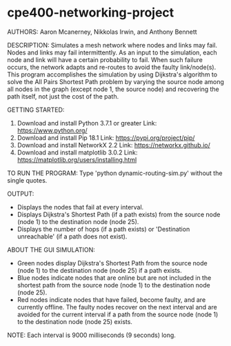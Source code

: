 # cpe400-networking-project

AUTHORS: Aaron Mcanerney, Nikkolas Irwin, and Anthony Bennett

DESCRIPTION: Simulates a mesh network where nodes and links may fail. Nodes and links may fail intermittently. As an input to the simulation, each node and link will have a certain probability to fail. When such failure occurs, the network adapts and re-routes to avoid the faulty link/node(s). This program accomplishes the simulation by using Dijkstra's algorithm to solve the All Pairs Shortest Path problem by varying the source node among all nodes in the graph (except node 1, the source node) and recovering the path itself, not just the cost of the path.

GETTING STARTED: <br />
1. Download and install Python 3.7.1 or greater
	Link: https://www.python.org/
2. Download and install Pip 18.1
	Link: https://pypi.org/project/pip/
3. Download and install NetworkX 2.2
	Link: https://networkx.github.io/
4. Download and install matplotlib 3.0.2
	Link: https://matplotlib.org/users/installing.html

TO RUN THE PROGRAM: Type 'python dynamic-routing-sim.py' without the single quotes.

OUTPUT:
* Displays the nodes that fail at every interval.
* Displays Dijkstra's Shortest Path (if a path exists) from the source node (node 1) to the destination node (node 25).
* Displays the number of hops (if a path exists) or 'Destination unreachable' (if a path does not exist).

ABOUT THE GUI SIMULATION:
* Green nodes display Dijkstra's Shortest Path from the source node (node 1) to the destination node (node 25) if a path exists.
* Blue nodes indicate nodes that are online but are not included in the shortest path from the source node (node 1) to the destination node (node 25).
* Red nodes indicate nodes that have failed, become faulty, and are currently offline. The faulty nodes recover on the next interval and are avoided for the current interval if a path from the source node (node 1) to the destination node (node 25) exists.

NOTE: Each interval is 9000 milliseconds (9 seconds) long.